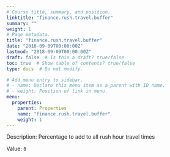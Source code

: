 ```yaml
---
# Course title, summary, and position.
linktitle: "finance.rush.travel.buffer"
summary: ""
weight: 1
# Page metadata.
title: "finance.rush.travel.buffer"
date: "2018-09-09T00:00:00Z"
lastmod: "2018-09-09T00:00:00Z"
draft: false  # Is this a draft? true/false
toc: true  # Show table of contents? true/false
type: docs  # Do not modify.

# Add menu entry to sidebar.
# - name: Declare this menu item as a parent with ID name.
# - weight: Position of link in menu.
menu:
  properties:
    parent: Properties
    name: "finance.rush.travel.buffer"
    weight: 1
---
```


Description: Percentage to add to all rush hour travel times


Value: `0`